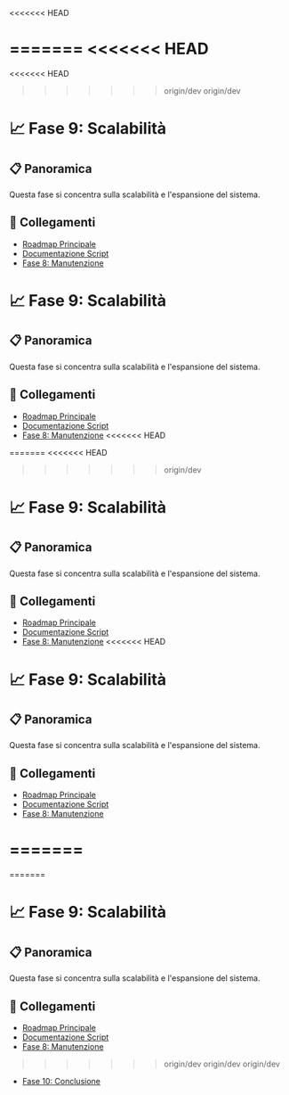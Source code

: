 <<<<<<< HEAD




=======
<<<<<<< HEAD
=======
<<<<<<< HEAD
>>>>>>> origin/dev
>>>>>>> origin/dev
# 📈 Fase 9: Scalabilità

## 📋 Panoramica
Questa fase si concentra sulla scalabilità e l'espansione del sistema.

## 🔄 Collegamenti
- [Roadmap Principale](../roadmap.md)
- [Documentazione Script](../project.md)
- [Fase 8: Manutenzione](../roadmap/08_maintenance.md)
# 📈 Fase 9: Scalabilità

## 📋 Panoramica
Questa fase si concentra sulla scalabilità e l'espansione del sistema.

## 🔄 Collegamenti
- [Roadmap Principale](../roadmap.md)
- [Documentazione Script](../project.md)
- [Fase 8: Manutenzione](../roadmap/08_maintenance.md)
<<<<<<< HEAD

=======
<<<<<<< HEAD
>>>>>>> origin/dev
# 📈 Fase 9: Scalabilità

## 📋 Panoramica
Questa fase si concentra sulla scalabilità e l'espansione del sistema.

## 🔄 Collegamenti
- [Roadmap Principale](../roadmap.md)
- [Documentazione Script](../project.md)
- [Fase 8: Manutenzione](../roadmap/08_maintenance.md)
<<<<<<< HEAD


# 📈 Fase 9: Scalabilità

## 📋 Panoramica
Questa fase si concentra sulla scalabilità e l'espansione del sistema.

## 🔄 Collegamenti
- [Roadmap Principale](../roadmap.md)
- [Documentazione Script](../project.md)
- [Fase 8: Manutenzione](../roadmap/08_maintenance.md)


=======
=======
=======
# 📈 Fase 9: Scalabilità

## 📋 Panoramica
Questa fase si concentra sulla scalabilità e l'espansione del sistema.

## 🔄 Collegamenti
- [Roadmap Principale](../roadmap.md)
- [Documentazione Script](../project.md)
- [Fase 8: Manutenzione](../roadmap/08_maintenance.md)
>>>>>>> origin/dev
>>>>>>> origin/dev
>>>>>>> origin/dev
- [Fase 10: Conclusione](../roadmap/10_conclusion.md) 